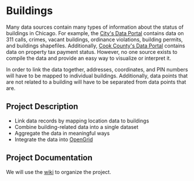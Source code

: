 Buildings
=========

Many data sources contain many types of information about the status of 
buildings in Chicago. For example, the [City's Data Portal](https://data.cityofchicago.org/) 
contains data on 311 calls, crimes, vacant buildings, ordinance violations, building permits,
and buildings shapefiles. Additionally, [Cook County's Data Portal](https://datacatalog.cookcountyil.gov/)
contains data on property tax payment status. However, no one source exists to compile the
data and provide an easy way to visualize or interpret it.

In order to link the data together, addresses, coordinates, and PIN numbers
will have to be mapped to individual buildings. Additionally, data points
that are not related to a building will have to be separated from 
data points that are. 

Project Description
-------------------

* Link data records by mapping location data to buildings
* Combine building-related data into a single dataset
* Aggregate the data in meaningful ways
* Integrate the data into [OpenGrid](http://opengrid.io/)

Project Documentation
---------------------

We will use the [wiki](https://github.com/Chicago/buildings/wiki) to organize the project.

